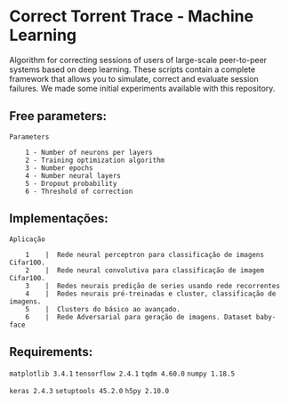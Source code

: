 # Correct Torrent Trace - Machine Learning

Algorithm for correcting sessions of users of large-scale peer-to-peer systems based on deep learning.
These scripts contain a complete framework that allows you to simulate, correct and evaluate session failures.
We made some initial experiments available with this repository.

## Free parameters:
    Parameters

        1 - Number of neurons per layers
        2 - Training optimization algorithm
        3 - Number epochs
        4 - Number neural layers
        5 - Dropout probability
        6 - Threshold of correction



## Implementações:

    Aplicação
    
        1    |  Rede neural perceptron para classificação de imagens Cifar100.
        2    |  Rede neural convolutiva para classificação de imagem Cifar100.
        3    |  Redes neurais predição de series usando rede recorrentes
        4    |  Redes neurais pré-treinadas e cluster, classificação de imagens.
        5    |  Clusters do básico ao avançado.
        6    |  Rede Adversarial para geração de imagens. Dataset baby-face

## Requirements:

`matplotlib 3.4.1`
`tensorflow 2.4.1`
`tqdm 4.60.0`
`numpy 1.18.5`

`keras 2.4.3`
`setuptools 45.2.0`
`h5py 2.10.0`

